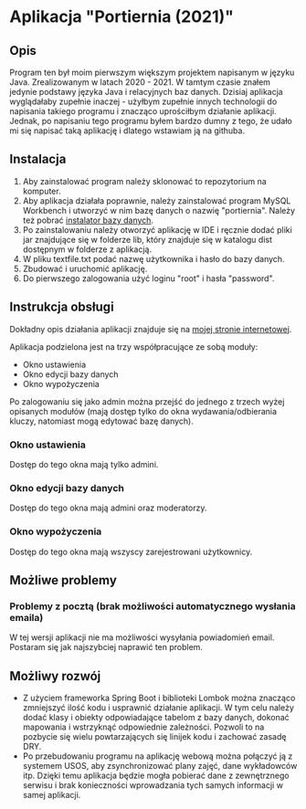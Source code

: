 # Aplikacja "Portiernia (2021)"
## Opis
Program ten był moim pierwszym większym projektem napisanym w języku Java. Zrealizowanym w latach 2020 - 2021. W tamtym czasie znałem jedynie podstawy języka Java i relacyjnych baz danych. Dzisiaj aplikacja wyglądałaby zupełnie inaczej - użyłbym zupełnie innych technologii do napisania takiego programu i znacząco uprościłbym działanie aplikacji. Jednak, po napisaniu tego programu byłem bardzo dumny z tego, że udało mi się napisać taką aplikację i dlatego wstawiam ją na githuba.

## Instalacja

 1. Aby zainstalować program należy sklonować to repozytorium na komputer.
 2. Aby aplikacja działała poprawnie, należy zainstalować program MySQL Workbench i utworzyć w nim bazę danych o nazwię "portiernia". Należy też pobrać [instalator bazy danych](https://github.com/KawaJava/Portiernia-instalator-bazy-danych).
 3. Po zainstalowaniu należy otworzyć aplikację w IDE i ręcznie dodać pliki jar znajdujące się w folderze lib, który znajduje się w katalogu dist dostępnym w folderze z aplikacją. 
 4. W pliku textfile.txt podać nazwę użytkownika i hasło do bazy danych. 
 5. Zbudować i uruchomić aplikację.
 6. Do pierwszego zalogowania użyć loginu "root" i hasła "password".


## Instrukcja obsługi

Dokładny opis działania aplikacji znajduje się na [mojej stronie internetowej](https://kawajava.github.io/aplikacjetypucrud).

Aplikacja podzielona jest na trzy współpracujące ze sobą moduły:

 - Okno ustawienia
 - Okno edycji bazy danych
 - Okno wypożyczenia

Po zalogowaniu się jako admin można przejść do jednego z trzech wyżej opisanych modułów (mają dostęp tylko do okna wydawania/odbierania kluczy, natomiast mogą edytować bazę danych).

### Okno ustawienia

Dostęp do tego okna mają tylko admini.

### Okno edycji bazy danych

Dostęp do tego okna mają admini oraz moderatorzy.

### Okno wypożyczenia

Dostęp do tego okna mają wszyscy zarejestrowani użytkownicy.


## Możliwe problemy

### Problemy z pocztą (brak możliwości automatycznego wysłania emaila)
W tej wersji aplikacji nie ma możliwości wysyłania powiadomień email. Postaram się jak najszybciej naprawić ten problem.


## Możliwy rozwój

 - Z użyciem frameworka Spring Boot i biblioteki Lombok można znacząco zmniejszyć ilość kodu i usprawnić działanie aplikacji. W tym celu należy dodać klasy i obiekty odpowiadające tabelom z bazy danych, dokonać mapowania i wstrzyknąć odpowiednie zależności. Pozwoli to na pozbycie się wielu powtarzających się linijek kodu i zachować zasadę DRY. 
 - Po przebudowaniu programu na aplikację webową można połączyć ją z systemem USOS, aby zsynchronizować plany zajęć, dane wykładowców itp. Dzięki temu aplikacja będzie mogła pobierać dane z zewnętrznego serwisu i brak konieczności wprowadzania tych samych informacji w samej aplikacji.
